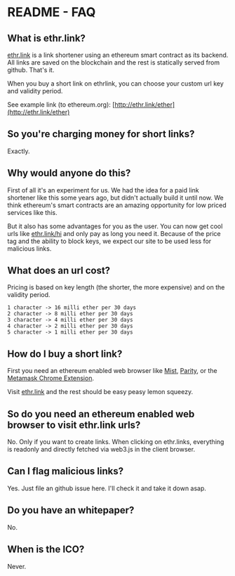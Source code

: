 # README - FAQ

## What is ethr.link?
[ethr.link](http://ethr.link) is a link shortener using an ethereum smart contract as its backend. All links are saved on the blockchain and the rest is statically served from github. That's it.

When you buy a short link on ethrlink, you can choose your custom url key and validity period.

See example link (to ethereum.org): [http://ethr.link/ether](http://ethr.link/ether)


## So you're charging money for short links?
Exactly. 

## Why would anyone do this?
First of all it's an experiment for us. We had the idea for a paid link shortener like this some years ago, but didn't actually build it until now. We think ethereum's smart contracts are an amazing opportunity for low priced services like this.

But it also has some advantages for you as the user. You can now get cool urls like [ethr.link/hi](http://ethr.link) and only pay as long you need it. Because of the price tag and the ability to block keys, we expect our site to be used less for malicious links.

## What does an url cost?
Pricing is based on key length (the shorter, the more expensive) and on the validity period.

```
1 character -> 16 milli ether per 30 days
2 character -> 8 milli ether per 30 days
3 character -> 4 milli ether per 30 days
4 character -> 2 milli ether per 30 days
5 character -> 1 milli ether per 30 days
```

## How do I buy a short link?
First you need an ethereum enabled web browser like [Mist](https://github.com/ethereum/mist/releases), [Parity](https://ethcore.io/parity.html), or the [Metamask Chrome Extension](https://metamask.io/).

Visit [ethr.link](http://ethr.link) and the rest should be easy peasy lemon squeezy.

## So do you need an ethereum enabled web browser to visit ethr.link urls?
No. Only if you want to create links. When clicking on ethr.links, everything is readonly and directly fetched via web3.js in the client browser.

## Can I flag malicious links?
Yes. Just file an github issue here. I'll check it and take it down asap.

## Do you have an whitepaper?
No.

## When is the ICO?
Never.

